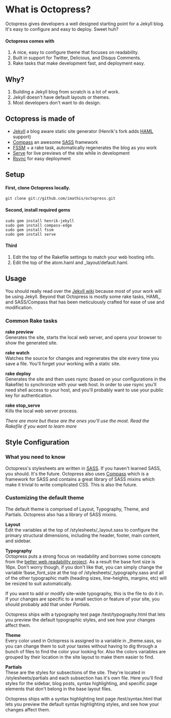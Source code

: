 # What is Octopress?
Octopress gives developers a well designed starting point for a Jekyll blog. It's easy to configure and easy to deploy. Sweet huh?

#### Octopress comes with
1. A nice, easy to configure theme that focuses on readability.
2. Built in support for Twitter, Delicious, and Disqus Comments.
3. Rake tasks that make development fast, and deployment easy.

## Why?
1. Building a Jekyll blog from scratch is a lot of work.
2. Jekyll doesn't have default layouts or themes.
3. Most developers don't want to do design.

## Octopress is made of
- [Jekyll](http://github.com/henrik/jekyll) a blog aware static site generator (Henrik's fork adds [HAML](http://haml-lang.com) support)
- [Compass](http://compass-style.org) an awesome [SASS](http://sass-lang.com) framework
- [FSSM](http://github.com/ttilley/fssm/tree/master) + a rake task, automatically regenerates the blog as you work
- [Serve](http://github.com/jlong/serve) for live previews of the site while in development
- [Rsync](http://samba.anu.edu.au/rsync/) for easy deployment

## Setup
#### First, clone Octopress locally.
    git clone git://github.com/imathis/octopress.git
#### Second, install required gems
    sudo gem install henrik-jekyll
    sudo gem install compass-edge
    sudo gem install fssm
    sudo gem install serve

#### Third
1. Edit the top of the Rakefile settings to match your web hosting info.
2. Edit the top of the atom.haml and _layout/default.haml.

## Usage
You should really read over the [Jekyll wiki](http://wiki.github.com/mojombo/jekyll) because most of your work will be using Jekyll. Beyond that Octopress is mostly some rake tasks, HAML, and SASS/Compass that has been meticulously crafted for ease of use and modification.

### Common Rake tasks
**rake preview**  
Generates the site, starts the local web server, and opens your browser to show the generated site.

**rake watch**  
Watches the source for changes and regenerates the site every time you save a file. You'll forget your working with a static site.

**rake deploy**  
Generates the site and then uses rsync (based on your configurations in the Rakefile) to synchronize with your web host. In order to use rsync you'll need shell access to your host, and you'll probably want to use your public key for authentication.

**rake stop_serve**  
Kills the local web server process.

*There are more but these are the ones you'll use the most. Read the Rakefile if you want to learn more*

## Style Configuration
### What you need to know
Octopress's stylesheets are written in [SASS](http://sass-lang.com). If you haven't learned SASS, you should. It's the future. Octopress also uses [Compass](http://compass-style.org) which is a framework for SASS and contains a great library of SASS mixins which make it trivial to write complicated CSS. This is also the future.

### Customizing the default theme
The default theme is comprised of Layout, Typography, Theme, and Partials. Octopress also has a library of SASS mixins.

**Layout**  
Edit the variables at the top of /stylesheets/_layout.sass to configure the primary structural dimensions, including the header, footer, main content, and sidebar.

**Typography**  
Octopress puts a strong focus on readability and borrows some concepts from the [better web readability project](http://code.google.com/p/better-web-readability-project/). As a result the base font size is 16px. Don't worry though, if you don't like that, you can simply change the variable !base\_font\_size at the top of /stylesheets/_typography.sass and all of the other typographic math (heading sizes, line-heights, margins, etc) will be resized to suit automatically.

If you want to add or modify site-wide typography, this is the file to do it in. If your changes are specific to a small section or feature of your site, you should probably add that under *Partials*.

Octopress ships with a typography test page /test/typography.html that lets you preview the default typographic styles, and see how your changes affect them.

**Theme**  
Every color used in Octopress is assigned to a variable in _theme.sass, so you can change them to suit your tastes without having to dig through a bunch of files to find the color your looking for. Also the colors variables are grouped by their location in the site layout to make them easier to find.

**Partials**  
These are the styles for subsections of the site. They're located in /stylesheets/partials and each subsection has it's own file. Here you'll find styles for the sidebar, blog posts, syntax highlighting, and specific page elements that don't belong in the base layout files.

Octopress ships with a syntax highlighting test page /test/syntax.html that lets you preview the default syntax highlighting styles, and see how your changes affect them.